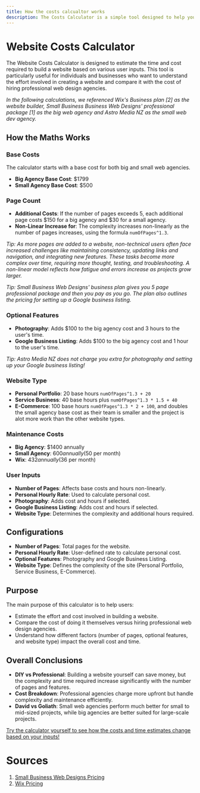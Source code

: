 ```yaml
---
title: How the costs calcualtor works
description: The Costs Calculator is a simple tool designed to help you estimate the time and cost involved in building a website based on your specific needs. You can input details like the number of pages, your personal hourly rate, and whether you want features like photography and Google Business listing. The calculator also lets you choose the difficulty of the website (e.g., Personal Portfolio, Service Business, E-Commerce), and then calculates the total hours you would spend and how much money you could potentially save by hiring a professional web agency instead of doing it yourself.
---
```


# Website Costs Calculator

The Website Costs Calculator is designed to estimate the time and cost required to build a website based on various user inputs. This tool is particularly useful for individuals and businesses who want to understand the effort involved in creating a website and compare it with the cost of hiring professional web design agencies.

<em>In the following calculations, we referenced Wix's Business plan [2] as the website builder, Small Business Business Web Designs' professional package [1] as the big web agency and Astro Media NZ as the small web dev agency.</em>

## How the Maths Works

### Base Costs

The calculator starts with a base cost for both big and small web agencies.

- **Big Agency Base Cost**: $1799
- **Small Agency Base Cost**: $500

### Page Count

- **Additional Costs**: If the number of pages exceeds 5, each additional page costs $150 for a big agency and $30 for a small agency.
- **Non-Linear Increase for**: The complexity increases non-linearly as the number of pages increases, using the formula `numOfPages^1.3`.

<em>Tip: As more pages are added to a website, non-technical users often face increased challenges like maintaining consistency, updating links and navigation, and integrating new features. These tasks become more complex over time, requiring more thought, testing, and troubleshooting. A non-linear model reflects how fatigue and errors increase as projects grow larger.</em>

<em>Tip: Small Business Web Designs' business plan gives you 5 page professional package and then you pay as you go. The plan also outlines the pricing for setting up a Google business listing.</em>

### Optional Features

- **Photography**: Adds $100 to the big agency cost and 3 hours to the user's time.
- **Google Business Listing**: Adds $100 to the big agency cost and 1 hour to the user's time.

<em>Tip: Astro Media NZ does not charge you extra for photography and setting up your Google business listing!</em>

### Website Type

- **Personal Portfolio**: 20 base hours `numOfPages^1.3 + 20`
- **Service Business**: 40 base hours plus `numOfPages^1.3 * 1.5 + 40`
- **E-Commerce**: 100 base hours `numOfPages^1.3 * 2 + 100`, and doubles the small agency base cost as their team is smaller and the project is alot more work than the other website types.

### Maintenance Costs

- **Big Agency**: $1400 annually
- **Small Agency**: $600 annually ($50 per month)
- **Wix**: $432 annually ($36 per month)

### User Inputs

- **Number of Pages**: Affects base costs and hours non-linearly.
- **Personal Hourly Rate**: Used to calculate personal cost.
- **Photography**: Adds cost and hours if selected.
- **Google Business Listing**: Adds cost and hours if selected.
- **Website Type**: Determines the complexity and additional hours required.

## Configurations

- **Number of Pages**: Total pages for the website.
- **Personal Hourly Rate**: User-defined rate to calculate personal cost.
- **Optional Features**: Photography and Google Business Listing.
- **Website Type**: Defines the complexity of the site (Personal Portfolio, Service Business, E-Commerce).

## Purpose

The main purpose of this calculator is to help users:

- Estimate the effort and cost involved in building a website.
- Compare the cost of doing it themselves versus hiring professional web design agencies.
- Understand how different factors (number of pages, optional features, and website type) impact the overall cost and time.

## Overall Conclusions

- **DIY vs Professional**: Building a website yourself can save money, but the complexity and time required increase significantly with the number of pages and features.
- **Cost Breakdown**: Professional agencies charge more upfront but handle complexity and maintenance efficiently.
- **David vs Goliath**: Small web agencies perform much better for small to mid-sized projects, while big agencies are better suited for large-scale projects.

[Try the calculator yourself to see how the costs and time estimates change based on your inputs!](/resources/costs-calculator)

# Sources

1. [Small Business Web Designs Pricing](https://www.smallbusinesswebdesigns.co.nz/pricing.html)
2. [Wix Pricing](https://www.wix.com/plans)
